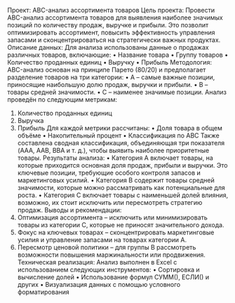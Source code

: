 Проект: ABC-анализ ассортимента товаров
Цель проекта:
Провести ABC-анализ ассортимента товаров для выявления наиболее значимых позиций по количеству продаж, выручке и прибыли. Это позволит оптимизировать ассортимент, повысить эффективность управления запасами и сконцентрироваться на стратегически важных продуктах.
Описание данных:
Для анализа использованы данные о продажах различных товаров, включающие:
•	Название товара
•	Группу товаров
•	Количество проданных единиц
•	Выручку
•	Прибыль
Методология:
ABC-анализ основан на принципе Парето (80/20) и предполагает разделение товаров на три категории:
•	A – самые важные позиции, приносящие наибольшую долю продаж, выручки и прибыли.
•	B – товары средней значимости.
•	C – наименее значимые позиции.
Анализ проведён по следующим метрикам:
1.	Количество проданных единиц
2.	Выручка
3.	Прибыль
Для каждой метрики рассчитаны:
•	Доля товара в общем объёме
•	Накопительный процент
•	Классификация по ABC
Также составлена сводная классификация, объединяющая три показателя (AAA, AAB, BBA и т. д.), чтобы выявить наиболее приоритетные товары.
Результаты анализа:
•	Категория A включает товары, на которые приходится основная доля продаж, прибыли и выручки. Это ключевые позиции, требующие особого контроля запасов и маркетинговых усилий.
•	Категория B содержит товары средней значимости, которые можно рассматривать как потенциальные для роста.
•	Категория C включает товары с наименьшей долей влияния, возможно, их стоит исключить или пересмотреть стратегию продаж.
Выводы и рекомендации:
1.	Оптимизация ассортимента – исключить или минимизировать товары из категории C, которые не приносят значительного дохода.
2.	Фокус на ключевых товарах – сконцентрировать маркетинговые усилия и управление запасами на товарах категории A.
3.	Пересмотр ценовой политики – для группы B рассмотреть возможности повышения маржинальности или продвижения.
Техническая реализация:
Анализ выполнен в Excel с использованием следующих инструментов:
•	Сортировка и вычисление долей
•	Использование формул СУММ(), ЕСЛИ() и других
•	Визуализация данных с помощью условного форматирования
